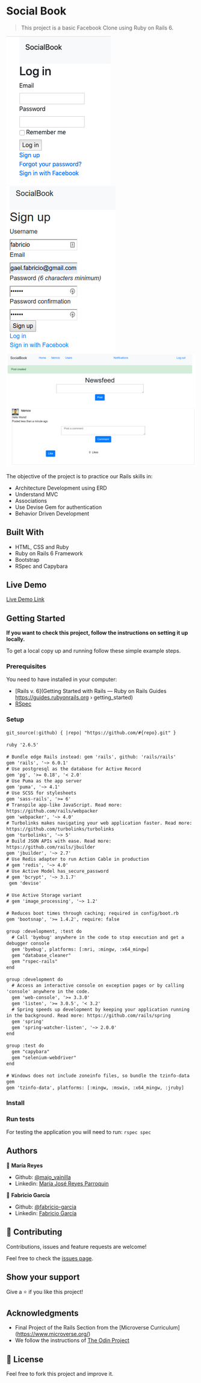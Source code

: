 # Social Book

> This project is a basic Facebook Clone using Ruby on Rails 6.

![screenshot](img/screenshot.png)
![screenshot](img/signup.png)
![screenshot](img/newsfeed.png)

The objective of the project is to practice our Rails skills in:
  - Architecture Development using ERD
  - Understand MVC
  - Associations
  - Use Devise Gem for authentication
  - Behavior Driven Development

## Built With

- HTML, CSS and Ruby
- Ruby on Rails 6 Framework
- Bootstrap
- RSpec and Capybara

## Live Demo

[Live Demo Link](https://powerful-scrubland-66847.herokuapp.com)


## Getting Started

**If you want to check this project, follow the  instructions on setting it up locally.**

To get a local copy up and running follow these simple example steps.

### Prerequisites

You need to have installed in your computer:

- [Rails v. 6](Getting Started with Rails — Ruby on Rails Guides
https://guides.rubyonrails.org › getting_started)
- [RSpec](https://rspec.info/)

### Setup

```source 'https://rubygems.org'
git_source(:github) { |repo| "https://github.com/#{repo}.git" }

ruby '2.6.5'

# Bundle edge Rails instead: gem 'rails', github: 'rails/rails'
gem 'rails', '~> 6.0.1'
# Use postgresql as the database for Active Record
gem 'pg', '>= 0.18', '< 2.0'
# Use Puma as the app server
gem 'puma', '~> 4.1'
# Use SCSS for stylesheets
gem 'sass-rails', '>= 6'
# Transpile app-like JavaScript. Read more: https://github.com/rails/webpacker
gem 'webpacker', '~> 4.0'
# Turbolinks makes navigating your web application faster. Read more: https://github.com/turbolinks/turbolinks
gem 'turbolinks', '~> 5'
# Build JSON APIs with ease. Read more: https://github.com/rails/jbuilder
gem 'jbuilder', '~> 2.7'
# Use Redis adapter to run Action Cable in production
# gem 'redis', '~> 4.0'
# Use Active Model has_secure_password
# gem 'bcrypt', '~> 3.1.7'
 gem 'devise'

# Use Active Storage variant
# gem 'image_processing', '~> 1.2'

# Reduces boot times through caching; required in config/boot.rb
gem 'bootsnap', '>= 1.4.2', require: false

group :development, :test do
  # Call 'byebug' anywhere in the code to stop execution and get a debugger console
  gem 'byebug', platforms: [:mri, :mingw, :x64_mingw]
  gem "database_cleaner"
  gem "rspec-rails"
end

group :development do
  # Access an interactive console on exception pages or by calling 'console' anywhere in the code.
  gem 'web-console', '>= 3.3.0'
  gem 'listen', '>= 3.0.5', '< 3.2'
  # Spring speeds up development by keeping your application running in the background. Read more: https://github.com/rails/spring
  gem 'spring'
  gem 'spring-watcher-listen', '~> 2.0.0'
end

group :test do
  gem "capybara"
  gem "selenium-webdriver"
end

# Windows does not include zoneinfo files, so bundle the tzinfo-data gem
gem 'tzinfo-data', platforms: [:mingw, :mswin, :x64_mingw, :jruby]
```

### Install

### Run tests

For testing the application you will need to run: `rspec spec`

## Authors

👤 **María Reyes**

- Github: [@majo_vainilla](https://github.com/majo_vainilla)
- Linkedin: [María José Reyes Parroquin](https://www.linkedin.com/in/majoreyesparroquin/)

👤 **Fabricio García**

- Github: [@fabricio-garcia](https://github.com/fabricio-garcia)
- Linkedin: [Fabricio García](https://www.linkedin.com/in/fabricio-garcia/)

## 🤝 Contributing

Contributions, issues and feature requests are welcome!

Feel free to check the [issues page](issues/social-book).

## Show your support

Give a ⭐️ if you like this project!

## Acknowledgments

- Final Project of the Rails Section from the [Microverse Curriculum] (https://www.microverse.org/)
- We follow the instructions of [The Odin Project](https://www.theodinproject.com/courses/ruby-on-rails/lessons/final-project)

## 📝 License

Feel free to fork this project and improve it.
